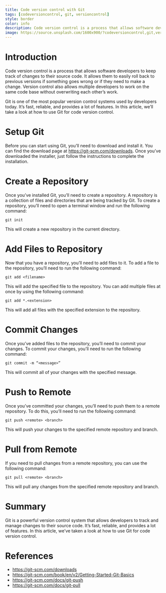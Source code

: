 ```yaml
---
title: Code version control with Git
tags: [codeversioncontrol, git, versioncontrol]
style: border
color: info
description: Code version control is a process that allows software developers to keep track of changes to their source code. It allows them to easily roll back to previous versions if something goes wrong or if they need to make a change. Version control also allows multiple developers to work on the same code base without overwriting each other’s work.
image: https://source.unsplash.com/1600x900/?codeversioncontrol,git,versioncontrol
---
```

# Introduction

Code version control is a process that allows software developers to keep track of changes to their source code. It allows them to easily roll back to previous versions if something goes wrong or if they need to make a change. Version control also allows multiple developers to work on the same code base without overwriting each other’s work.

Git is one of the most popular version control systems used by developers today. It’s fast, reliable, and provides a lot of features. In this article, we’ll take a look at how to use Git for code version control.

# Setup Git

Before you can start using Git, you’ll need to download and install it. You can find the download page at https://git-scm.com/downloads. Once you’ve downloaded the installer, just follow the instructions to complete the installation.

# Create a Repository

Once you’ve installed Git, you’ll need to create a repository. A repository is a collection of files and directories that are being tracked by Git. To create a repository, you’ll need to open a terminal window and run the following command:

```
git init
```

This will create a new repository in the current directory.

# Add Files to Repository

Now that you have a repository, you’ll need to add files to it. To add a file to the repository, you’ll need to run the following command:

```
git add <filename>
```

This will add the specified file to the repository. You can add multiple files at once by using the following command:

```
git add *.<extension>
```

This will add all files with the specified extension to the repository.

# Commit Changes

Once you’ve added files to the repository, you’ll need to commit your changes. To commit your changes, you’ll need to run the following command:

```
git commit -m “<message>”
```

This will commit all of your changes with the specified message.

# Push to Remote

Once you’ve committed your changes, you’ll need to push them to a remote repository. To do this, you’ll need to run the following command:

```
git push <remote> <branch>
```

This will push your changes to the specified remote repository and branch.

# Pull from Remote

If you need to pull changes from a remote repository, you can use the following command:

```
git pull <remote> <branch>
```

This will pull any changes from the specified remote repository and branch.

# Summary

Git is a powerful version control system that allows developers to track and manage changes to their source code. It’s fast, reliable, and provides a lot of features. In this article, we’ve taken a look at how to use Git for code version control.

# References
- https://git-scm.com/downloads
- https://git-scm.com/book/en/v2/Getting-Started-Git-Basics
- https://git-scm.com/docs/git-push
- https://git-scm.com/docs/git-pull